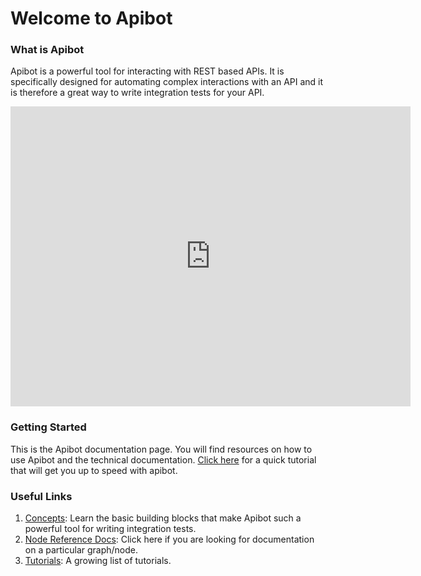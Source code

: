 # Welcome to Apibot

### What is Apibot

Apibot is a powerful tool for interacting with REST based APIs. It is specifically designed for automating complex interactions with an API and it is therefore a great way to write integration tests for your API.

<iframe src="https://player.vimeo.com/video/225732161"
  width="640"
  style="display:block; margin: 0 auto;"
  height="480"
  frameborder="0"
  webkitallowfullscreen mozallowfullscreen allowfullscreen></iframe>

### Getting Started

This is the Apibot documentation page. You will find resources on how to use Apibot and the technical documentation. [Click here](tutorials/getting-started) for a quick tutorial that will get you up to speed with apibot.

### Useful Links

1. [Concepts](concepts/): Learn the basic building blocks that make Apibot such a powerful tool for writing integration tests.
2. [Node Reference Docs](graphs/): Click here if you are looking for documentation on a particular graph/node.
3. [Tutorials](tutorials/): A growing list of tutorials.
